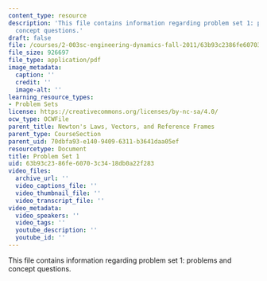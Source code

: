```yaml
---
content_type: resource
description: 'This file contains information regarding problem set 1: problems and
  concept questions.'
draft: false
file: /courses/2-003sc-engineering-dynamics-fall-2011/63b93c2386fe60703c3418db0a22f283_MIT2_003SCF11_pset1.pdf
file_size: 926697
file_type: application/pdf
image_metadata:
  caption: ''
  credit: ''
  image-alt: ''
learning_resource_types:
- Problem Sets
license: https://creativecommons.org/licenses/by-nc-sa/4.0/
ocw_type: OCWFile
parent_title: Newton's Laws, Vectors, and Reference Frames
parent_type: CourseSection
parent_uid: 70dbfa93-e140-9409-6311-b3641daa05ef
resourcetype: Document
title: Problem Set 1
uid: 63b93c23-86fe-6070-3c34-18db0a22f283
video_files:
  archive_url: ''
  video_captions_file: ''
  video_thumbnail_file: ''
  video_transcript_file: ''
video_metadata:
  video_speakers: ''
  video_tags: ''
  youtube_description: ''
  youtube_id: ''
---
```

This file contains information regarding problem set 1: problems and concept questions.